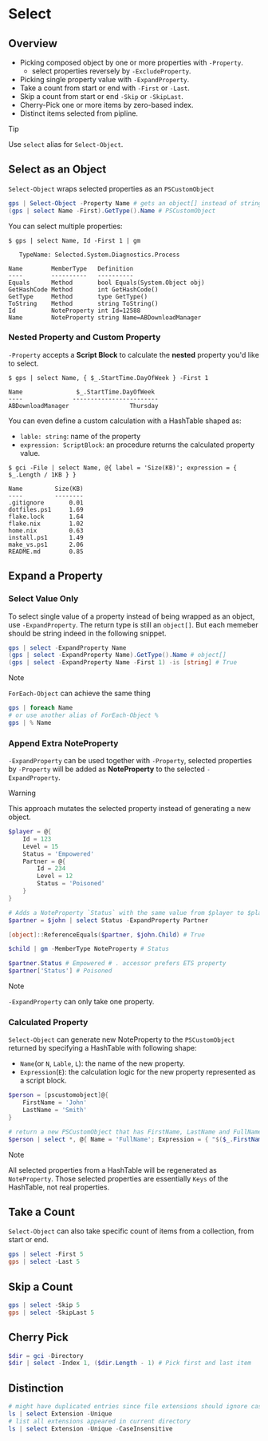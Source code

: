 # Select

## Overview

- Picking composed object by one or more properties with `-Property`.
    - select properties reversely by `-ExcludeProperty`.
- Picking single property value with `-ExpandProperty`.
- Take a count from start or end with `-First` or `-Last`.
- Skip a count from start or end `-Skip` or `-SkipLast`.
- Cherry-Pick one or more items by zero-based index.
- Distinct items selected from pipline.

> [!TIP]
> Use `select` alias for `Select-Object`.

## Select as an Object

`Select-Object` wraps selected properties as an `PSCustomObject`

```ps1
gps | Select-Object -Property Name # gets an object[] instead of string[]
(gps | select Name -First).GetType().Name # PSCustomObject
```

You can select multiple properties:

```console
$ gps | select Name, Id -First 1 | gm

   TypeName: Selected.System.Diagnostics.Process

Name        MemberType   Definition
----        ----------   ----------
Equals      Method       bool Equals(System.Object obj)
GetHashCode Method       int GetHashCode()
GetType     Method       type GetType()
ToString    Method       string ToString()
Id          NoteProperty int Id=12588
Name        NoteProperty string Name=ABDownloadManager
```

### Nested Property and Custom Property

`-Property` accepts a **Script Block** to calculate the **nested** property you'd like to select.

```console
$ gps | select Name, { $_.StartTime.DayOfWeek } -First 1

Name               $_.StartTime.DayOfWeek
----              ------------------------
ABDownloadManager                 Thursday
```

You can even define a custom calculation with a HashTable shaped as:
- `lable: string`: name of the property
- `expression: ScriptBlock`: an procedure returns the calculated property value.

```console
$ gci -File | select Name, @{ label = 'Size(KB)'; expression = { $_.Length / 1KB } }

Name         Size(KB)
----         --------
.gitignore       0.01
dotfiles.ps1     1.69
flake.lock       1.64
flake.nix        1.02
home.nix         0.63
install.ps1      1.49
make_vs.ps1      2.06
README.md        0.85
```

## Expand a Property

### Select Value Only

To select single value of a property instead of being wrapped as an object, use `-ExpandProperty`.
The return type is still an `object[]`. But each memeber should be string indeed in the following snippet.

```ps1
gps | select -ExpandProperty Name
(gps | select -ExpandProperty Name).GetType().Name # object[]
(gps | select -ExpandProperty Name -First 1) -is [string] # True
```

> [!NOTE]
>  `ForEach-Object` can achieve the same thing
> ```ps1
> gps | foreach Name
> # or use another alias of ForEach-Object %
> gps | % Name
> ```

### Append Extra NoteProperty

`-ExpandProperty` can be used together with `-Property`, selected properties by `-Property` will be added as **NoteProperty** to the selected `-ExpandProperty`.

> [!WARNING]
> This approach mutates the selected property instead of generating a new object.

```ps1
$player = @{
    Id = 123
    Level = 15
    Status = 'Empowered'
    Partner = @{
        Id = 234
        Level = 12
        Status = 'Poisoned'
    }
}

# Adds a NoteProperty `Status` with the same value from $player to $player.Partner
$partner = $john | select Status -ExpandProperty Partner

[object]::ReferenceEquals($partner, $john.Child) # True

$child | gm -MemberType NoteProperty # Status

$partner.Status # Empowered # . accessor prefers ETS property
$partner['Status'] # Poisoned
```

> [!NOTE]
> `-ExpandProperty` can only take one property.

### Calculated Property

`Select-Object` can generate new NoteProperty to the `PSCustomObject` returned by specifying a HashTable with following shape:
- `Name`(or `N`, `Lable`, `L`): the name of the new property.
- `Expression`(`E`): the calculation logic for the new property represented as a script block.

```ps1
$person = [pscustomobject]@{
    FirstName = 'John'
    LastName = 'Smith'
}

# return a new PSCustomObject that has FirstName, LastName and FullName.
$person | select *, @{ Name = 'FullName'; Expression = { "$($_.FirstName) $($_.LastName)" } }
```

> [!NOTE]
> All selected properties from a HashTable will be regenerated as `NoteProperty`.
> Those selected properties are essentially `Keys` of the HashTable, not real properties.

## Take a Count

`Select-Object` can also take specific count of items from a collection, from start or end.

```ps1
gps | select -First 5
gps | select -Last 5
```

## Skip a Count

```ps1
gps | select -Skip 5
gps | select -SkipLast 5
```

## Cherry Pick 

```ps1
$dir = gci -Directory
$dir | select -Index 1, ($dir.Length - 1) # Pick first and last item
```

## Distinction

```ps1
# might have duplicated entries since file extensions should ignore casing.
ls | select Extension -Unique
# list all extensions appeared in current directory
ls | select Extension -Unique -CaseInsensitive
```
